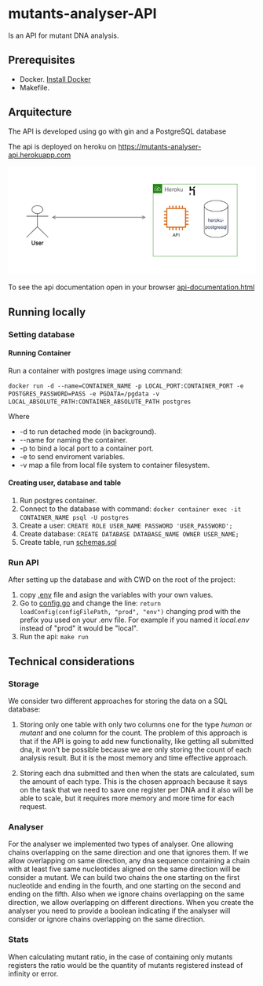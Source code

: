 # mutants-analyser-API

Is an API for mutant DNA analysis.

## Prerequisites

* Docker. [Install Docker](https://www.docker.com/get-started)
* Makefile.

## Arquitecture
The API is developed using go with gin and a PostgreSQL database

The api is deployed on heroku on https://mutants-analyser-api.herokuapp.com

![Architecture diagram](architecture.png "Title")

To see the api documentation open in your browser [api-documentation.html](api-documentaion.html)

## Running locally
### Setting database

#### Running Container
Run a container with postgres image using command:

    docker run -d --name=CONTAINER_NAME -p LOCAL_PORT:CONTAINER_PORT -e POSTGRES_PASSWORD=PASS -e PGDATA=/pgdata -v LOCAL_ABSOLUTE_PATH:CONTAINER_ABSOLUTE_PATH postgres
Where
* -d to run detached mode (in background).
* --name for naming the container.
* -p to bind a local port to a container port.
* -e to send enviroment variables.
* -v map a file from local file system to container filesystem.

#### Creating user, database and table
1. Run postgres container.
2. Connect to the database with command: `docker container exec -it CONTAINER_NAME psql -U postgres
`
3. Create a user: `CREATE ROLE USER_NAME PASSWORD 'USER_PASSWORD';`
4. Create database: `CREATE DATABASE DATABASE_NAME OWNER USER_NAME;`
5. Create table, run [schemas.sql](internal/platform/databases/postgres/schemas.sql)

### Run API

After setting up the database and with CWD on the root of the project:
 1. copy [.env](.env) file and asign the variables with your own values.
 2. Go to [config.go](internal/platform/config/config.go) and change the line:
    `return loadConfig(configFilePath, "prod", "env")` changing prod with the prefix you used on your .env file.
    For example if you named it *local.env* instead of "prod" it would be "local".
 3. Run the api: `make run`


## Technical considerations

### Storage

We consider two different approaches for storing the data on a SQL database:

1. Storing only one table with only two columns one for the type *human* or *mutant* and one column for the count.
    The problem of this approach is that if the API is going to add new functionality, like getting all submitted dna,
    it won't be possible because we are only storing the count of each analysis result. But it is the most 
    memory and time effective approach. 

2. Storing each dna submitted and then when the stats are calculated, sum the amount of each type.
   This is the chosen approach because it says on the task that we need to save one register per DNA and it also will be able to scale,
    but it requires more memory and more time for each request.
   

### Analyser

For the analyser we implemented two types of analyser.
One allowing chains overlapping on the same direction and one that ignores them.
If we allow overlapping on same direction, any dna sequence containing a chain with at least five same nucleotides aligned on the same direction will be consider a mutant.
We can build two chains the one starting on the first nucleotide and ending in the fourth, and one starting on the second and ending on the fifth.
Also when we ignore chains overlapping on the same direction, we allow overlapping on different directions.
When you create the analyser you need to provide a boolean indicating if the analyser will consider or ignore chains overlapping on the same direction.


### Stats

When calculating mutant ratio, in the case of containing only mutants registers the ratio would be the quantity of mutants registered instead of infinity or error.